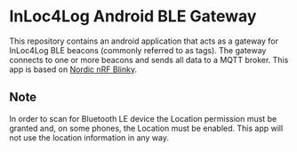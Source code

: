 # InLoc4Log Android BLE Gateway

This repository contains an android application that acts as a gateway for InLoc4Log BLE beacons (commonly referred to as tags). The gateway connects to one or more beacons and sends all data to a MQTT broker.
This app is based on [Nordic nRF Blinky](https://github.com/NordicSemiconductor/Android-nRF-Blinky).

## Note

In order to scan for Bluetooth LE device the Location permission must be granted and, on some phones, 
the Location must be enabled. This app will not use the location information in any way.
